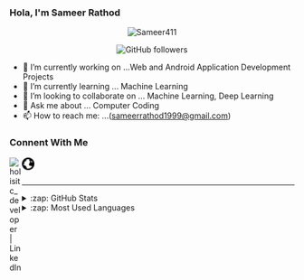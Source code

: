 ### Hola, I'm Sameer Rathod

<p align="center"> <img src="https://komarev.com/ghpvc/?username=Sameer411" alt="Sameer411" /> 
<p align="center"> <img alt="GitHub followers" src="https://img.shields.io/github/followers/Sameer411?style=social">

- 🔭 I’m currently working on ...Web and Android Application Development Projects
- 🌱 I’m currently learning ... Machine Learning
- 👯 I’m looking to collaborate on ... Machine Learning, Deep Learning
- 💬 Ask me about ... Computer Coding 
- 📫 How to reach me: ...(sameerrathod1999@gmail.com)

### Connent With Me 

[<img align="left" alt="holisitc_developer | LinkedIn" width="22px" src="https://cdn.jsdelivr.net/npm/simple-icons@v3/icons/linkedin.svg" />][linkedin]

[<img align="left" alt="holisitc_developer" width="22px" src="https://raw.githubusercontent.com/iconic/open-iconic/master/svg/globe.svg" />][website]

<br />
<br />

---

<details>
  <summary>:zap: GitHub Stats</summary>

  <img align="left" alt="Sameer411's GitHub Stats" src="https://github-readme-stats.vercel.app/api?username=Sameer411&show_icons=true&hide_border=true" />

</details>

<details>
  <summary>:zap: Most Used Languages</summary>

<img align="left" alt="Sameer's GitHub Top Languages" src="https://github-readme-stats.vercel.app/api/top-langs/?username=Sameer411" />
</details>

[website]: https://sameerrathod99.wordpress.com/
[linkedin]: https://www.linkedin.com/in/sameerrathod1999/
